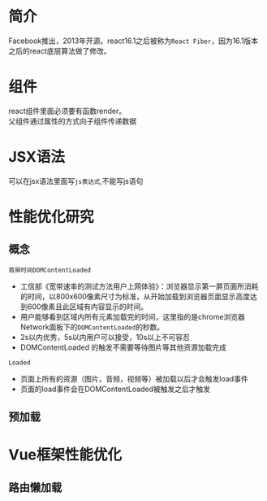 # 简介
Facebook推出，2013年开源。react16.1之后被称为`React Fiber`，因为16.1版本之后的react底层算法做了修改。
# 组件
react组件里面必须要有函数render。  
父组件通过属性的方式向子组件传递数据
# JSX语法
可以在jsx语法里面写`js表达式`,不能写js语句
# 性能优化研究
## 概念
`首屏时间DOMContentLoaded`   
* 工信部《宽带速率的测试方法用户上网体验》：浏览器显示第一屏页面所消耗的时间，以800x600像素尺寸为标准，从开始加载到浏览器页面显示高度达到600像素且此区域有内容显示的时间。  
* 用户能够看到区域内所有元素加载完的时间，这里指的是chrome浏览器Network面板下的`DOMContentLoaded`的秒数。  
* 2s以内优秀，5s以内用户可以接受，10s以上不可容忍  
* DOMContentLoaded 的触发不需要等待图片等其他资源加载完成  

`Loaded`  
* 页面上所有的资源（图片，音频，视频等）被加载以后才会触发load事件
* 页面的load事件会在DOMContentLoaded被触发之后才触发
## 预加载
# Vue框架性能优化
## 路由懒加载
